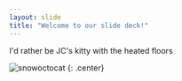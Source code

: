 ```yaml
---
layout: slide
title: "Welcome to our slide deck!"
---
```


I'd rather be JC's kitty with the heated floors

![snowoctocat](https://octodex.github.com/images/snowoctocat.png)
{: .center}
